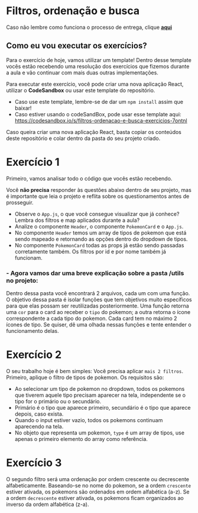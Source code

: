 # Filtros, ordenação e busca

Caso não lembre como funciona o processo de entrega, clique [**aqui**](https://github.com/labenuexercicios/instrucoes-entrega)


## Como eu vou executar os exercícios?
Para o exercício de hoje, vamos utilizar um template! Dentro desse template vocês estão recebendo uma resolução dos exercícios que fizemos durante a aula e vão continuar com mais duas outras implementações.


Para executar este exercício, você pode criar uma nova aplicação React, utilizar o **CodeSandbox** ou usar este template do repositório.
- Caso use este template, lembre-se de dar um `npm install` assim que baixar! 
- Caso estiver usando o codeSandBox, pode usar esse template aqui: https://codesandbox.io/s/filtros-ordenacao-e-busca-exercicios-7ontnl

Caso queira criar uma nova aplicação React, basta copiar os conteúdos deste repositório e colar dentro da pasta do seu projeto criado.

# Exercício 1

Primeiro, vamos analisar todo o código que vocês estão recebendo.

Você **não precisa** responder às questões abaixo dentro de seu projeto, mas é importante que leia o projeto e reflita sobre os questionamentos antes de prosseguir.

- Observe o `App.js`, o que você consegue visualizar que já conhece? Lembra dos filtros e map aplicados durante a aula? 
- Analize o componente `Header`, o componente `PokemonCard` e o `App.js`.
- No componente `Header` temos um array de tipos de pokemon que está sendo mapeado e retornando as opções dentro do dropdown de tipos.
- No componente `PokemonCard` todas as props já estão sendo passadas corretamente também. Os filtros por id e por nome também já funcionam. 

### - Agora vamos dar uma breve explicação sobre a pasta /utils no projeto: 

Dentro dessa pasta você encontrará 2 arquivos, cada um com uma função. O objetivo dessa pasta é isolar funções que tem objetivos muito específicos para que elas possam ser reutilizadas posteriormente. Uma função retorna uma `cor` para o card ao receber o `tipo` do pokemon; a outra retorna o ícone correspondente a cada tipo do pokemon. Cada card tem no máximo 2 ícones de tipo. Se quiser, dê uma olhada nessas funções e tente entender o funcionamento delas.

# Exercício 2

O seu trabalho hoje é bem simples: Você precisa aplicar `mais 2 filtros`. Primeiro, aplique o filtro de tipos de pokemon. Os requisitos são: 

- Ao selecionar um tipo de pokemon no dropdown, todos os pokemons que tiverem aquele tipo precisam aparecer na tela, independente se o tipo for o primário ou o secundário. 
- Primário é o tipo que aparece primeiro, secundário é o tipo que aparece depois, caso exista.
- Quando o input estiver vazio, todos os pokemons continuam aparecendo na tela.
- No objeto que representa um pokemon, `type` é um array de tipos, use apenas o primeiro elemento do array como referência.


# Exercício 3

O segundo filtro será uma ordenação por ordem crescente ou decrescente alfabeticamente. Baseando-se no nome do pokemon, se a ordem `crescente` estiver ativada, os pokemons são ordenados em ordem alfabética (a-z). Se a ordem `decrescente` estiver ativada, os pokemons ficam organizados ao inverso da ordem alfabética (z-a).
